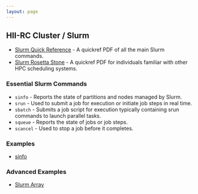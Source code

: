 ```yaml
---
layout: page
---
```


## HII-RC Cluster / Slurm

- [Slurm Quick Reference](http://slurm.schedmd.com/pdfs/summary.pdf) - A quickref PDF of all the main Slurm commands.
- [Slurm Rosetta Stone](http://slurm.schedmd.com/rosetta.pdf) - A quickref PDF for individuals familiar with other HPC scheduling systems.

### Essential Slurm Commands

- `sinfo` - Reports the state of partitions and nodes managed by Slurm.
- `srun` - Used to submit a job for execution or initiate job steps in real time.
- `sbatch` - Submits a job script for execution typically containing srun commands to launch parallel tasks.
- `squeue` - Reports the state of jobs or job steps.
- `scancel` - Used to stop a job before it completes.

### Examples

- [sinfo](slurm/sinfo.html)

### Advanced Examples

- [Slurm Array](slurm/array.html)
